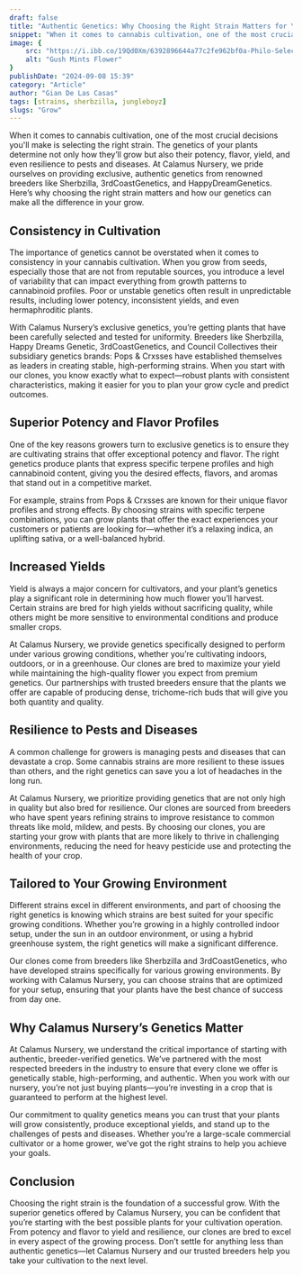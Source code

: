 ```yaml
---
draft: false
title: "Authentic Genetics: Why Choosing the Right Strain Matters for Your Grow"
snippet: "When it comes to cannabis cultivation, one of the most crucial decisions you'll make is selecting the right strain. The genetics of your plants determine not only how they’ll grow but also their potency, flavor, yield, and even resilience to pests and diseases."
image: {
    src: "https://i.ibb.co/19Qd0Xm/6392896644a77c2fe962bf0a-Philo-Select-clone-room.jpg",
    alt: "Gush Mints Flower"
}
publishDate: "2024-09-08 15:39"
category: "Article"
author: "Gian De Las Casas"
tags: [strains, sherbzilla, jungleboyz]
slugs: "Grow"
---
```

When it comes to cannabis cultivation, one of the most crucial decisions you'll make is selecting the right strain. The genetics of your plants determine not only how they’ll grow but also their potency, flavor, yield, and even resilience to pests and diseases. At Calamus Nursery, we pride ourselves on providing exclusive, authentic genetics from renowned breeders like Sherbzilla, 3rdCoastGenetics, and HappyDreamGenetics. Here’s why choosing the right strain matters and how our genetics can make all the difference in your grow.

## Consistency in Cultivation

The importance of genetics cannot be overstated when it comes to consistency in your cannabis cultivation. When you grow from seeds, especially those that are not from reputable sources, you introduce a level of variability that can impact everything from growth patterns to cannabinoid profiles. Poor or unstable genetics often result in unpredictable results, including lower potency, inconsistent yields, and even hermaphroditic plants.

With Calamus Nursery’s exclusive genetics, you’re getting plants that have been carefully selected and tested for uniformity. Breeders like Sherbzilla, Happy Dreams Genetic, 3rdCoastGenetics, and Council Collectives their subsidiary genetics brands: Pops & Crxsses have established themselves as leaders in creating stable, high-performing strains. When you start with our clones, you know exactly what to expect—robust plants with consistent characteristics, making it easier for you to plan your grow cycle and predict outcomes.

## Superior Potency and Flavor Profiles

One of the key reasons growers turn to exclusive genetics is to ensure they are cultivating strains that offer exceptional potency and flavor. The right genetics produce plants that express specific terpene profiles and high cannabinoid content, giving you the desired effects, flavors, and aromas that stand out in a competitive market.

For example, strains from Pops & Crxsses are known for their unique flavor profiles and strong effects. By choosing strains with specific terpene combinations, you can grow plants that offer the exact experiences your customers or patients are looking for—whether it’s a relaxing indica, an uplifting sativa, or a well-balanced hybrid.

## Increased Yields

Yield is always a major concern for cultivators, and your plant’s genetics play a significant role in determining how much flower you’ll harvest. Certain strains are bred for high yields without sacrificing quality, while others might be more sensitive to environmental conditions and produce smaller crops.

At Calamus Nursery, we provide genetics specifically designed to perform under various growing conditions, whether you’re cultivating indoors, outdoors, or in a greenhouse. Our clones are bred to maximize your yield while maintaining the high-quality flower you expect from premium genetics. Our partnerships with trusted breeders ensure that the plants we offer are capable of producing dense, trichome-rich buds that will give you both quantity and quality.

## Resilience to Pests and Diseases

A common challenge for growers is managing pests and diseases that can devastate a crop. Some cannabis strains are more resilient to these issues than others, and the right genetics can save you a lot of headaches in the long run.

At Calamus Nursery, we prioritize providing genetics that are not only high in quality but also bred for resilience. Our clones are sourced from breeders who have spent years refining strains to improve resistance to common threats like mold, mildew, and pests. By choosing our clones, you are starting your grow with plants that are more likely to thrive in challenging environments, reducing the need for heavy pesticide use and protecting the health of your crop.

## Tailored to Your Growing Environment

Different strains excel in different environments, and part of choosing the right genetics is knowing which strains are best suited for your specific growing conditions. Whether you’re growing in a highly controlled indoor setup, under the sun in an outdoor environment, or using a hybrid greenhouse system, the right genetics will make a significant difference.

Our clones come from breeders like Sherbzilla and 3rdCoastGenetics, who have developed strains specifically for various growing environments. By working with Calamus Nursery, you can choose strains that are optimized for your setup, ensuring that your plants have the best chance of success from day one.

## Why Calamus Nursery’s Genetics Matter

At Calamus Nursery, we understand the critical importance of starting with authentic, breeder-verified genetics. We’ve partnered with the most respected breeders in the industry to ensure that every clone we offer is genetically stable, high-performing, and authentic. When you work with our nursery, you’re not just buying plants—you’re investing in a crop that is guaranteed to perform at the highest level.

Our commitment to quality genetics means you can trust that your plants will grow consistently, produce exceptional yields, and stand up to the challenges of pests and diseases. Whether you’re a large-scale commercial cultivator or a home grower, we’ve got the right strains to help you achieve your goals.

## Conclusion

Choosing the right strain is the foundation of a successful grow. With the superior genetics offered by Calamus Nursery, you can be confident that you’re starting with the best possible plants for your cultivation operation. From potency and flavor to yield and resilience, our clones are bred to excel in every aspect of the growing process. Don’t settle for anything less than authentic genetics—let Calamus Nursery and our trusted breeders help you take your cultivation to the next level.
